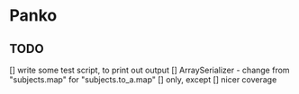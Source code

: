 # Panko

## TODO

[] write some test script, to print out output
[] ArraySerializer - change from "subjects.map" for "subjects.to_a.map"
[] only, except
[] nicer coverage

